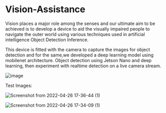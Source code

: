 # Vision-Assistance
Vision places a major role among the senses and our ultimate aim to be achieved is to develop a  device to aid the visually impaired people to navigate the outer world using various techniques  used in artificial intelligence Object Detection Inference.

This device is fitted with the camera to capture the images for object detection and for the same,we developed a deep learning model using mobilenet architecture.
Object detection using Jetson Nano and deep learning, then experiment with realtime detection on a live camera stream.
 

![image](https://user-images.githubusercontent.com/79906829/168484069-76691927-d345-41a1-871d-6cbf12fe6208.png)


Test Images:

![Screenshot from 2022-04-26 17-36-44 (1)](https://user-images.githubusercontent.com/79906829/168484208-027ab20b-2eaf-4dcf-84f3-96c87379fa0c.png)


![Screenshot from 2022-04-26 17-34-09 (1)](https://user-images.githubusercontent.com/79906829/168484226-e6d93ad5-a611-4b46-ae1a-188a4e29f525.png)

